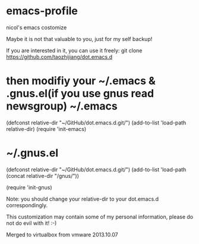 emacs-profile
=============
nicol's emacs costomize

Maybe it is not that valuable to you, just for my self backup!

If you are interested in it, you can use it freely:
git clone https://github.com/taozhijiang/dot.emacs.d

then modifiy your ~/.emacs & .gnus.el(if you use gnus read newsgroup)
~/.emacs
==============
(defconst relative-dir "~/GitHub/dot.emacs.d.git/")
(add-to-list 'load-path relative-dir)
(require 'init-emacs)

~/.gnus.el
==============
(defconst relative-dir "~/GitHub/dot.emacs.d.git/")
(add-to-list 'load-path 
	(concat relative-dir "/gnus/"))

(require 'init-gnus)

Note: you should change your relative-dir to your dot.emacs.d correspondingly.

This customization may contain some of my personal information, please
do not do evil with it! :-)

Merged to virtualbox from vmware
		2013.10.07
